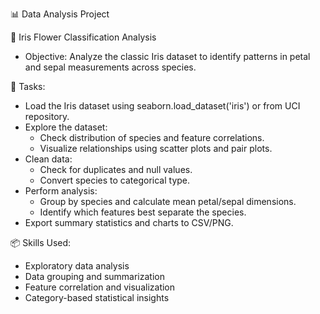 📊 Data Analysis Project

🌸 Iris Flower Classification Analysis
- Objective: Analyze the classic Iris dataset to identify patterns in petal and sepal measurements across species.

🔧 Tasks:
- Load the Iris dataset using seaborn.load_dataset('iris') or from UCI repository.
- Explore the dataset:
    - Check distribution of species and feature correlations.
    - Visualize relationships using scatter plots and pair plots.
- Clean data:
    - Check for duplicates and null values.
    - Convert species to categorical type.
- Perform analysis:
    - Group by species and calculate mean petal/sepal dimensions.
    - Identify which features best separate the species.
- Export summary statistics and charts to CSV/PNG.

📦 Skills Used:
- Exploratory data analysis
- Data grouping and summarization
- Feature correlation and visualization
- Category-based statistical insights

